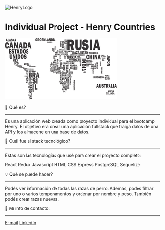 ![HenryLogo](https://d31uz8lwfmyn8g.cloudfront.net/Assets/logo-henry-white-lg.png)

# Individual Project - Henry Countries

<p align="left">
  <img height="200" src="./countries.png" />
</p>

🤔 Qué es?

<hr>

Es una aplicación web creada como proyecto individual para el bootcamp Henry. El objetivo era crear una aplicación fullstack que traiga datos de una [API](https://restcountries.com/v3.1/all) y los almacene en una base de datos.

🧱 Cuál fue el stack tecnológico?

<hr>

Estas son las tecnologías que usé para crear el proyecto completo:

React
Redux
Javascript
HTML
CSS
Express
PostgreSQL
Sequelize

💡 Qué se puede hacer?
<hr>

Podés ver información de todas las razas de perro. Además, podés filtrar por uno o varios temperamentos y ordenar por nombre y peso. También podés crear razas nuevas.

💬 Mi info de contacto:
<hr>

[E-mail](luciadanielaradwanski@gmail.com)
[LinkedIn](https://www.linkedin.com/in/lradw/)
